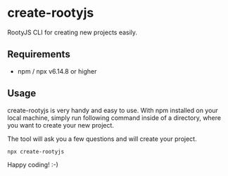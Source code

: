 # create-rootyjs
RootyJS CLI for creating new projects easily.
## Requirements
- npm / npx v6.14.8 or higher
## Usage
create-rootyjs is very handy and easy to use. With npm installed on your local machine, simply run following command inside of a directory, where you want to create your new project.

The tool will ask you a few questions and will create your project.

`npx create-rootyjs`

Happy coding! :-)

